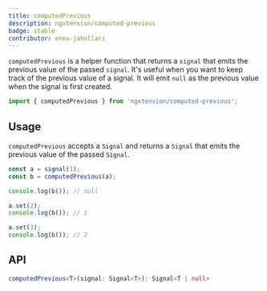 ```yaml
---
title: computedPrevious
description: ngxtension/computed-previous
badge: stable
contributor: enea-jahollari
---
```


`computedPrevious` is a helper function that returns a `signal` that emits the previous value of the passed `signal`. It's useful when you want to keep track of the previous value of a signal.
It will emit `null` as the previous value when the signal is first created.

```ts
import { computedPrevious } from 'ngxtension/computed-previous';
```

## Usage

`computedPrevious` accepts a `Signal` and returns a `Signal` that emits the previous value of the passed `Signal`.

```ts
const a = signal(1);
const b = computedPrevious(a);

console.log(b()); // null

a.set(2);
console.log(b()); // 1

a.set(3);
console.log(b()); // 2
```

## API

```ts
computedPrevious<T>(signal: Signal<T>): Signal<T | null>
```
